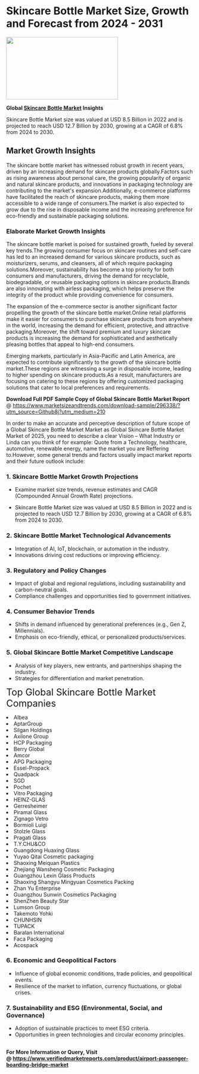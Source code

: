<H1>Skincare Bottle Market Size, Growth and Forecast from 2024 - 2031</H1><img class="aligncenter size-medium wp-image-584254" src="https://thirdeyenews.in/wp-content/uploads/2024/09/Global-Market-Research-300x168.jpeg" alt="" width="300" height="168" /><p><strong>Global&nbsp;<a href="https://www.marketsizeandtrends.com/download-sample/296338/?utm_source=Github8j?utm_medium=210">Skincare Bottle Market</a> Insights</strong></p><p>Skincare Bottle Market size was valued at USD 8.5 Billion in 2022 and is projected to reach USD 12.7 Billion by 2030, growing at a CAGR of 6.8% from 2024 to 2030.</p><p><h2>Market Growth Insights</h2> <p>The skincare bottle market has witnessed robust growth in recent years, driven by an increasing demand for skincare products globally.Factors such as rising awareness about personal care, the growing popularity of organic and natural skincare products, and innovations in packaging technology are contributing to the market's expansion.Additionally, e-commerce platforms have facilitated the reach of skincare products, making them more accessible to a wide range of consumers.The market is also expected to grow due to the rise in disposable income and the increasing preference for eco-friendly and sustainable packaging solutions.</p> <h3>Elaborate Market Growth Insights</h3> <p>The skincare bottle market is poised for sustained growth, fueled by several key trends.The growing consumer focus on skincare routines and self-care has led to an increased demand for various skincare products, such as moisturizers, serums, and cleansers, all of which require packaging solutions.Moreover, sustainability has become a top priority for both consumers and manufacturers, driving the demand for recyclable, biodegradable, or reusable packaging options in skincare products.Brands are also innovating with airless packaging, which helps preserve the integrity of the product while providing convenience for consumers.</p> <p>The expansion of the e-commerce sector is another significant factor propelling the growth of the skincare bottle market.Online retail platforms make it easier for consumers to purchase skincare products from anywhere in the world, increasing the demand for efficient, protective, and attractive packaging.Moreover, the shift toward premium and luxury skincare products is increasing the demand for sophisticated and aesthetically pleasing bottles that appeal to high-end consumers.</p> <p>Emerging markets, particularly in Asia-Pacific and Latin America, are expected to contribute significantly to the growth of the skincare bottle market.These regions are witnessing a surge in disposable income, leading to higher spending on skincare products.As a result, manufacturers are focusing on catering to these regions by offering customized packaging solutions that cater to local preferences and requirements.</p> <p><span class=""><strong>Download Full PDF Sample Copy of Global Skincare Bottle Market Report</strong> @ <a href="https://www.marketsizeandtrends.com/download-sample/296338/?utm_source=Github8j?utm_medium=210" target="_blank">https://www.marketsizeandtrends.com/download-sample/296338/?utm_source=Github8j?utm_medium=210</a></span></p><p>In order to make an accurate and perceptive description of future scope of a Global&nbsp;Skincare Bottle Market Market as Global&nbsp;Skincare Bottle Market Market of 2025, you need to describe a clear Vision &ndash; What Industry or Linda can you think of for example: Quote from a Technology, healthcare, automotive, renewable energy, name the market you are Reffering to.However, some general trends and factors usually impact market reports and their future outlook include:</p><h3>1.&nbsp;<strong>Skincare Bottle Market Growth Projections</strong></h3><ul><li>Examine market size trends, revenue estimates and CAGR (Compounded Annual Growth Rate) projections.</li><li><p>Skincare Bottle Market size was valued at USD 8.5 Billion in 2022 and is projected to reach USD 12.7 Billion by 2030, growing at a CAGR of 6.8% from 2024 to 2030.</p></li></ul><h3>2.&nbsp;<strong>Skincare Bottle Market Technological Advancements</strong></h3><ul><li>Integration of AI, IoT, blockchain, or automation in the industry.</li><li>Innovations driving cost reductions or improving efficiency.</li></ul><h3>3.&nbsp;<strong>Regulatory and Policy Changes</strong></h3><ul><li>Impact of global and regional regulations, including sustainability and carbon-neutral goals.</li><li>Compliance challenges and opportunities tied to government initiatives.</li></ul><h3>4.&nbsp;<strong>Consumer Behavior Trends</strong></h3><ul><li>Shifts in demand influenced by generational preferences (e.g., Gen Z, Millennials).</li><li>Emphasis on eco-friendly, ethical, or personalized products/services.</li></ul><h3>5.&nbsp;<strong>Global Skincare Bottle Market Competitive Landscape</strong></h3><ul><li>Analysis of key players, new entrants, and partnerships shaping the industry.</li><li>Strategies for differentiation and market penetration.</li></ul><p data-pm-slice="1 1 []"><span style="color: inherit; font-family: inherit; font-size: 25px;">Top Global Skincare Bottle Market Companies</span></p><div class="" data-test-id=""><p><li>Albea</li><li> AptarGroup</li><li> Silgan Holdings</li><li> Axilone Group</li><li> HCP Packaging</li><li> Berry Global</li><li> Amcor</li><li> APG Packaging</li><li> Essel-Propack</li><li> Quadpack</li><li> SGD</li><li> Pochet</li><li> Vitro Packaging</li><li> HEINZ-GLAS</li><li> Gerresheimer</li><li> Piramal Glass</li><li> Zignago Vetro</li><li> Bormioli Luigi</li><li> Stolzle Glass</li><li> Pragati Glass</li><li> T.Y.CHU&CO</li><li> Guangdong Huaxing Glass</li><li> Yuyao Qitai Cosmetic packaging</li><li> Shaoxing Meiquan Plastics</li><li> Zhejiang Wansheng Cosmetic Packaging</li><li> Guangzhou Lexin Glass Products</li><li> Shaoxing Shangyu Mingyuan Cosmetics Packing</li><li> Zhan Yu Enterprise</li><li> Guangzhou Sunwin Cosmetics Packaging</li><li> ShenZhen Beauty Star</li><li> Lumson Group</li><li> Takemoto Yohki</li><li> CHUNHSIN</li><li> TUPACK</li><li> Baralan International</li><li> Faca Packaging</li><li> Acospack</li></p></div><h3>6.&nbsp;<strong>Economic and Geopolitical Factors</strong></h3><ul><li>Influence of global economic conditions, trade policies, and geopolitical events.</li><li>Resilience of the market to inflation, currency fluctuations, or global crises.</li></ul><h3>7.&nbsp;<strong>Sustainability and ESG (Environmental, Social, and Governance)</strong></h3><ul><li>Adoption of sustainable practices to meet ESG criteria.</li><li>Opportunities in green technologies and circular economy principles.</li></ul><h2><strong style="font-size: 14px;">For More Information or Query, Visit @&nbsp;</strong><a style="background-color: #ffffff; font-size: 14px;" href="https://www.marketsizeandtrends.com/report/skincare-bottle-market/" target="_blank">https://www.verifiedmarketreports.com/product/airport-passenger-boarding-bridge-market</a></h2>